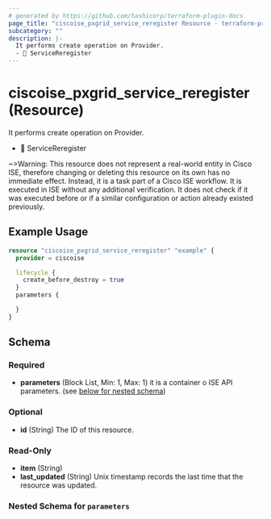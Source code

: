 ```yaml
---
# generated by https://github.com/hashicorp/terraform-plugin-docs
page_title: "ciscoise_pxgrid_service_reregister Resource - terraform-provider-ciscoise"
subcategory: ""
description: |-
  It performs create operation on Provider.
  - 🚧 ServiceReregister
---
```


# ciscoise_pxgrid_service_reregister (Resource)

It performs create operation on Provider.
- 🚧 ServiceReregister

~>Warning: This resource does not represent a real-world entity in Cisco ISE, therefore changing or deleting this resource on its own has no immediate effect. Instead, it is a task part of a Cisco ISE workflow. It is executed in ISE without any additional verification. It does not check if it was executed before or if a similar configuration or action already existed previously.

## Example Usage

```terraform
resource "ciscoise_pxgrid_service_reregister" "example" {
  provider = ciscoise

  lifecycle {
    create_before_destroy = true
  }
  parameters {

  }
}
```

<!-- schema generated by tfplugindocs -->
## Schema

### Required

- **parameters** (Block List, Min: 1, Max: 1) it is a container o ISE API parameters. (see [below for nested schema](#nestedblock--parameters))

### Optional

- **id** (String) The ID of this resource.

### Read-Only

- **item** (String)
- **last_updated** (String) Unix timestamp records the last time that the resource was updated.

<a id="nestedblock--parameters"></a>
### Nested Schema for `parameters`


